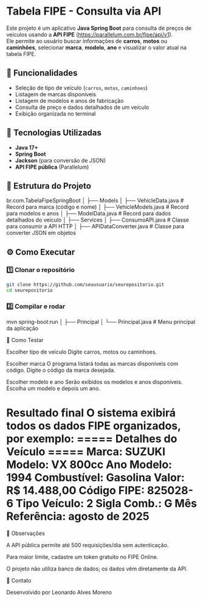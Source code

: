 # Tabela FIPE - Consulta via API

Este projeto é um aplicativo **Java Spring Boot** para consulta de preços de veículos usando a **API FIPE** (https://parallelum.com.br/fipe/api/v1).  
Ele permite ao usuário buscar informações de **carros**, **motos** ou **caminhões**, selecionar **marca**, **modelo**, **ano** e visualizar o valor atual na tabela FIPE.

## 📌 Funcionalidades

- Seleção de tipo de veículo (`carros`, `motos`, `caminhoes`)
- Listagem de marcas disponíveis
- Listagem de modelos e anos de fabricação
- Consulta de preço e dados detalhados de um veículo
- Exibição organizada no terminal

## 🚀 Tecnologias Utilizadas

- **Java 17+**
- **Spring Boot**
- **Jackson** (para conversão de JSON)
- **API FIPE pública** (Parallelum)

## 📂 Estrutura do Projeto

br.com.TabelaFipeSpringBoot
│
├── Models
│ ├── VehicleData.java # Record para marca (código e nome)
│ ├── VehicleModels.java # Record para modelos e anos
│ ├── ModelData.java # Record para dados detalhados do veículo
│
├── Services
│ ├── ConsumoAPI.java # Classe para consumir a API HTTP
│ ├── APIDataConverter.java # Classe para converter JSON em objetos

## ⚙️ Como Executar

### 1️⃣ Clonar o repositório
```bash
git clone https://github.com/seuusuario/seurepositorio.git
cd seurepositorio
```

### 2️⃣ Compilar e rodar
mvn spring-boot:run
│
├── Principal
│ └── Principal.java # Menu principal da aplicação

🧪 Como Testar

Escolher tipo de veículo
Digite carros, motos ou caminhoes.

Escolher marca
O programa listará todas as marcas disponíveis com código.
Digite o código da marca desejada.

Escolher modelo e ano
Serão exibidos os modelos e anos disponíveis.
Escolha um modelo e depois um ano.

Resultado final
O sistema exibirá todos os dados FIPE organizados, por exemplo:
===== Detalhes do Veículo =====
Marca:           SUZUKI
Modelo:          VX 800cc
Ano Modelo:      1994
Combustível:     Gasolina
Valor:           R$ 14.488,00
Código FIPE:     825028-6
Tipo Veículo:    2
Sigla Comb.:     G
Mês Referência:  agosto de 2025
===============================

📜 Observações

A API pública permite até 500 requisições/dia sem autenticação.

Para maior limite, cadastre um token gratuito no FIPE Online.

O projeto não utiliza banco de dados; os dados vêm diretamente da API.

📧 Contato

Desenvolvido por Leonardo Alves Moreno
